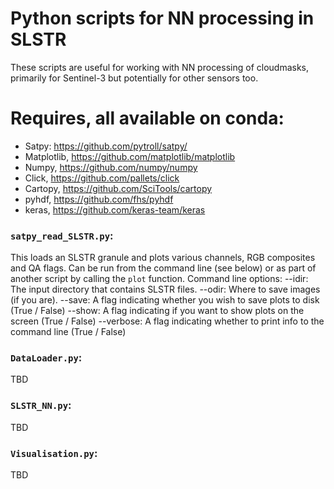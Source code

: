 # Python scripts for NN processing in SLSTR
These scripts are useful for working with NN processing of cloudmasks, primarily for Sentinel-3 but potentially for other sensors too.

# Requires, all available on conda:
 - Satpy: https://github.com/pytroll/satpy/
 - Matplotlib, https://github.com/matplotlib/matplotlib
 - Numpy, https://github.com/numpy/numpy
 - Click, https://github.com/pallets/click
 - Cartopy, https://github.com/SciTools/cartopy
 - pyhdf, https://github.com/fhs/pyhdf
 - keras, https://github.com/keras-team/keras


### `satpy_read_SLSTR.py`:
This loads an SLSTR granule and plots various channels, RGB composites and QA flags.
Can be run from the command line (see below) or as part of another script by calling the `plot` function.
Command line options:
 --idir: The input directory that contains SLSTR files.
 --odir: Where to save images (if you are).
 --save: A flag indicating whether you wish to save plots to disk (True / False)
 --show: A flag indicating if you want to show plots on the screen (True / False)
 --verbose: A flag indicating whether to print info to the command line (True / False)

### `DataLoader.py`:
TBD
### `SLSTR_NN.py`:
TBD
### `Visualisation.py`:
TBD
